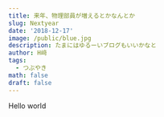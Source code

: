 ```yaml
---
title: 来年、物理部員が増えるとかなんとか
slug: Nextyear
date: '2018-12-17'
image: /public/blue.jpg
description: たまにはゆるーいブログもいいかなと
author: H﨑
tags:
  - つぶやき
math: false
draft: false
---
```

Hello world
